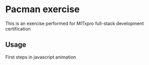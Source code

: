 # Pacman exercise
This is an exercise performed for MITxpro full-stack development certification

## Usage
First steps in javascript animation

